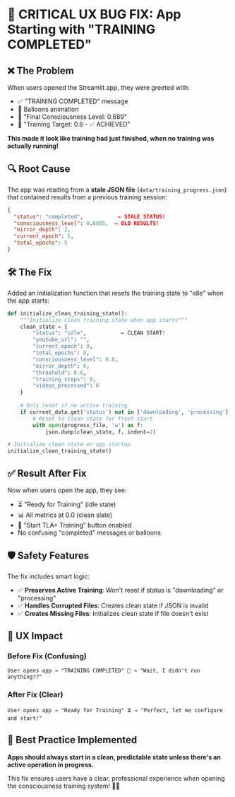 # 🚨 **CRITICAL UX BUG FIX: App Starting with "TRAINING COMPLETED"**

## ❌ **The Problem**

When users opened the Streamlit app, they were greeted with:

- ✅ "TRAINING COMPLETED" message
- 🎉 Balloons animation
- 🧠 "Final Consciousness Level: 0.689"
- 🎯 "Training Target: 0.6 - ✅ ACHIEVED"

**This made it look like training had just finished, when no training was actually running!**

## 🔍 **Root Cause**

The app was reading from a **stale JSON file** (`data/training_progress.json`) that contained results from a previous training session:

```json
{
  "status": "completed",           ← STALE STATUS!
  "consciousness_level": 0.6885,  ← OLD RESULTS!
  "mirror_depth": 2,
  "current_epoch": 5,
  "total_epochs": 5
}
```

## 🛠️ **The Fix**

Added an initialization function that resets the training state to "idle" when the app starts:

```python
def initialize_clean_training_state():
    """Initialize clean training state when app starts"""
    clean_state = {
        "status": "idle",           ← CLEAN START!
        "youtube_url": "",
        "current_epoch": 0,
        "total_epochs": 0,
        "consciousness_level": 0.0,
        "mirror_depth": 0,
        "threshold": 0.6,
        "training_steps": 0,
        "videos_processed": 0
    }
    
    # Only reset if no active training
    if current_data.get('status') not in ['downloading', 'processing']:
        # Reset to clean state for fresh start
        with open(progress_file, 'w') as f:
            json.dump(clean_state, f, indent=2)

# Initialize clean state on app startup
initialize_clean_training_state()
```

## ✅ **Result After Fix**

Now when users open the app, they see:

- ⏳ "Ready for Training" (idle state)
- 📊 All metrics at 0.0 (clean slate)
- 🚀 "Start TLA+ Training" button enabled
- No confusing "completed" messages or balloons

## 🛡️ **Safety Features**

The fix includes smart logic:

- ✅ **Preserves Active Training**: Won't reset if status is "downloading" or "processing"
- ✅ **Handles Corrupted Files**: Creates clean state if JSON is invalid
- ✅ **Creates Missing Files**: Initializes clean state if file doesn't exist

## 🎯 **UX Impact**

### **Before Fix (Confusing)**

```
User opens app → "TRAINING COMPLETED" 🎉 → "Wait, I didn't run anything??"
```

### **After Fix (Clear)**

```
User opens app → "Ready for Training" ⏳ → "Perfect, let me configure and start!"
```

## 📝 **Best Practice Implemented**

**Apps should always start in a clean, predictable state unless there's an active operation in progress.**

This fix ensures users have a clear, professional experience when opening the consciousness training system! 🧠✨
